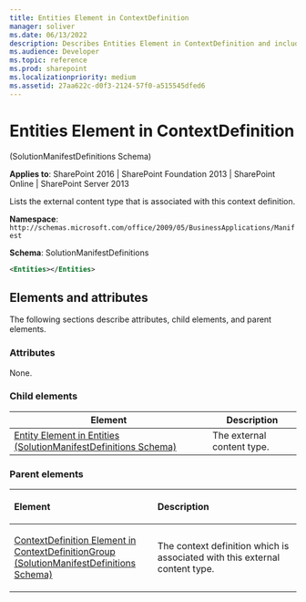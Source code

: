 ```yaml
---
title: Entities Element in ContextDefinition
manager: soliver
ms.date: 06/13/2022
description: Describes Entities Element in ContextDefinition and includes information on elements and attributes.
ms.audience: Developer
ms.topic: reference
ms.prod: sharepoint
ms.localizationpriority: medium
ms.assetid: 27aa622c-d0f3-2124-57f0-a515545dfed6
---
```


# Entities Element in ContextDefinition 

(SolutionManifestDefinitions Schema)

**Applies to**: SharePoint 2016 | SharePoint Foundation 2013 | SharePoint Online | SharePoint Server 2013

Lists the external content type that is associated with this context definition.

**Namespace**: `http://schemas.microsoft.com/office/2009/05/BusinessApplications/Manifest`

**Schema**: SolutionManifestDefinitions

```XML
<Entities></Entities>
```

## Elements and attributes

The following sections describe attributes, child elements, and parent elements.

### Attributes

None.

### Child elements

| Element | Description |
| --- | --- |
| [Entity Element in Entities (SolutionManifestDefinitions Schema)](entity-element-in-entities-solutionmanifestdefinitions-schema.md) | The external content type. |

### Parent elements

<table>
<colgroup>
<col width="50%" />
<col width="50%" />
</colgroup>
<thead>
<tr class="header">
<th align="left"><p>Element</p></th>
<th align="left"><p>Description</p></th>
</tr>
</thead>
<tbody>
<tr class="odd">
<td align="left"><p><span><a href="contextdefinition-element-in-contextdefinitiongroup-solutionmanifestdefinitions.md">ContextDefinition Element in ContextDefinitionGroup (SolutionManifestDefinitions Schema)</a></span></p></td>
<td align="left"><p>The context definition which is associated with this external content type.</p></td>
</tr>
</tbody>
</table>

<br/>

<br/>








